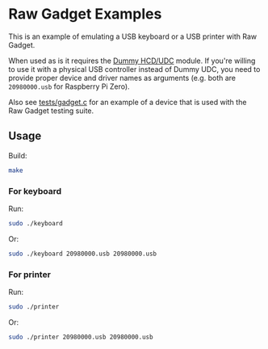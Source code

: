 Raw Gadget Examples
===================

This is an example of emulating a USB keyboard or a USB printer with Raw Gadget.

When used as is it requires the [Dummy HCD/UDC](/dummy_hcd) module.
If you're willing to use it with a physical USB controller instead of Dummy UDC, you need to provide proper device and driver names as arguments (e.g. both are `20980000.usb` for Raspberry Pi Zero).

Also see [tests/gadget.c](/tests/gadget.c) for an example of a device that is used with the Raw Gadget testing suite.

## Usage

Build:

``` bash
make
```

### For keyboard
Run:

``` bash
sudo ./keyboard
```

Or:

``` bash
sudo ./keyboard 20980000.usb 20980000.usb
```

### For printer
Run:

``` bash
sudo ./printer
```

Or:

``` bash
sudo ./printer 20980000.usb 20980000.usb
```
